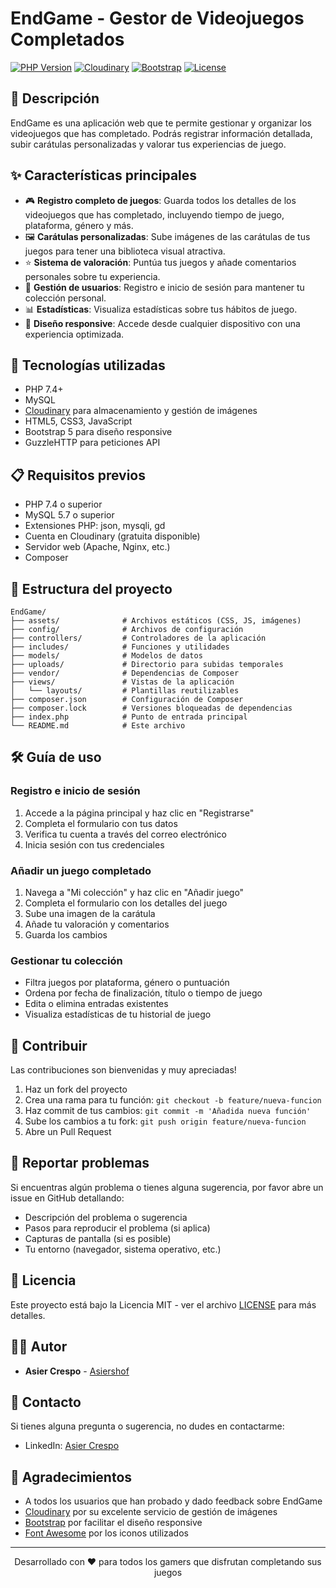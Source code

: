 # EndGame - Gestor de Videojuegos Completados

[![PHP Version](https://img.shields.io/badge/PHP-7.4%2B-blue.svg)](https://www.php.net/)
[![Cloudinary](https://img.shields.io/badge/Cloudinary-2.14.0-orange.svg)](https://cloudinary.com/)
[![Bootstrap](https://img.shields.io/badge/Bootstrap-5.3-purple.svg)](https://getbootstrap.com/)
[![License](https://img.shields.io/badge/License-MIT-green.svg)](LICENSE)

## 📝 Descripción

EndGame es una aplicación web que te permite gestionar y organizar los videojuegos que has completado. Podrás registrar información detallada, subir carátulas personalizadas y valorar tus experiencias de juego.

## ✨ Características principales

- 🎮 **Registro completo de juegos**: Guarda todos los detalles de los videojuegos que has completado, incluyendo tiempo de juego, plataforma, género y más.
- 🖼️ **Carátulas personalizadas**: Sube imágenes de las carátulas de tus juegos para tener una biblioteca visual atractiva.
- ⭐ **Sistema de valoración**: Puntúa tus juegos y añade comentarios personales sobre tu experiencia.
- 👤 **Gestión de usuarios**: Registro e inicio de sesión para mantener tu colección personal.
- 📊 **Estadísticas**: Visualiza estadísticas sobre tus hábitos de juego.
- 📱 **Diseño responsive**: Accede desde cualquier dispositivo con una experiencia optimizada.

## 🚀 Tecnologías utilizadas

- PHP 7.4+
- MySQL
- [Cloudinary](https://cloudinary.com/) para almacenamiento y gestión de imágenes
- HTML5, CSS3, JavaScript
- Bootstrap 5 para diseño responsive
- GuzzleHTTP para peticiones API

## 📋 Requisitos previos

- PHP 7.4 o superior
- MySQL 5.7 o superior
- Extensiones PHP: json, mysqli, gd
- Cuenta en Cloudinary (gratuita disponible)
- Servidor web (Apache, Nginx, etc.)
- Composer


## 📁 Estructura del proyecto

```
EndGame/
├── assets/              # Archivos estáticos (CSS, JS, imágenes)
├── config/              # Archivos de configuración
├── controllers/         # Controladores de la aplicación
├── includes/            # Funciones y utilidades
├── models/              # Modelos de datos
├── uploads/             # Directorio para subidas temporales
├── vendor/              # Dependencias de Composer
├── views/               # Vistas de la aplicación
│   └── layouts/         # Plantillas reutilizables
├── composer.json        # Configuración de Composer
├── composer.lock        # Versiones bloqueadas de dependencias
├── index.php            # Punto de entrada principal
└── README.md            # Este archivo
```

## 🛠️ Guía de uso

### Registro e inicio de sesión

1. Accede a la página principal y haz clic en "Registrarse"
2. Completa el formulario con tus datos
3. Verifica tu cuenta a través del correo electrónico
4. Inicia sesión con tus credenciales

### Añadir un juego completado

1. Navega a "Mi colección" y haz clic en "Añadir juego"
2. Completa el formulario con los detalles del juego
3. Sube una imagen de la carátula
4. Añade tu valoración y comentarios
5. Guarda los cambios

### Gestionar tu colección

- Filtra juegos por plataforma, género o puntuación
- Ordena por fecha de finalización, título o tiempo de juego
- Edita o elimina entradas existentes
- Visualiza estadísticas de tu historial de juego

## 🤝 Contribuir

Las contribuciones son bienvenidas y muy apreciadas!

1. Haz un fork del proyecto
2. Crea una rama para tu función: `git checkout -b feature/nueva-funcion`
3. Haz commit de tus cambios: `git commit -m 'Añadida nueva función'`
4. Sube los cambios a tu fork: `git push origin feature/nueva-funcion`
5. Abre un Pull Request

## 🐛 Reportar problemas

Si encuentras algún problema o tienes alguna sugerencia, por favor abre un issue en GitHub detallando:

- Descripción del problema o sugerencia
- Pasos para reproducir el problema (si aplica)
- Capturas de pantalla (si es posible)
- Tu entorno (navegador, sistema operativo, etc.)

## 📄 Licencia

Este proyecto está bajo la Licencia MIT - ver el archivo [LICENSE](LICENSE) para más detalles.

## 👨‍💻 Autor

- **Asier Crespo** - [Asiershof](https://github.com/Asiershof)

## 📧 Contacto

Si tienes alguna pregunta o sugerencia, no dudes en contactarme:

- LinkedIn: [Asier Crespo](https://www.linkedin.com/in/asiercrespotrapote/)

## 🙏 Agradecimientos

- A todos los usuarios que han probado y dado feedback sobre EndGame
- [Cloudinary](https://cloudinary.com/) por su excelente servicio de gestión de imágenes
- [Bootstrap](https://getbootstrap.com/) por facilitar el diseño responsive
- [Font Awesome](https://fontawesome.com/) por los iconos utilizados

---

<p align="center">
  Desarrollado con ❤️ para todos los gamers que disfrutan completando sus juegos
</p>